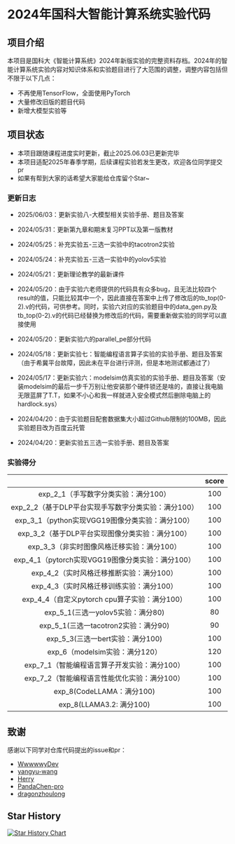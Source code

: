 # 2024年国科大智能计算系统实验代码

## 项目介绍

本项目是国科大《智能计算系统》2024年新版实验的完整资料存档。2024年的智能计算系统实验内容对知识体系和实验题目进行了大范围的调整，调整内容包括但不限于以下几点：

- 不再使用TensorFlow，全面使用PyTorch
- 大量修改旧版的题目代码
- 新增大模型实验等

## 项目状态

- 本项目跟随课程进度实时更新，截止2025.06.03已更新完毕
- 本项目适配2025年春季学期，后续课程实验若发生更改，欢迎各位同学提交pr
- 如果有帮到大家的话希望大家能给仓库留个Star~

### 更新日志

- 2025/06/03：更新实验八-大模型相关实验手册、题目及答案

- 2024/05/31：更新第九章和期末复习PPT以及第一版教材

- 2024/05/25：补充实验五-三选一实验中的tacotron2实验

- 2024/05/24：补充实验五-三选一实验中的yolov5实验

- 2024/05/21：更新理论教学的最新课件

- 2024/05/20：由于实验六老师提供的代码具有众多bug，且无法比较四个result的值，只能比较其中一个，因此直接在答案中上传了修改后的tb_top(0-2).v的代码，可供参考。同时，实验六对应的实验题目中的data_gen.py及tb_top(0-2).v的代码已经替换为修改后的代码，需要重新做实验的同学可以直接使用

- 2024/05/20：更新实验六的parallel_pe部分代码

- 2024/05/18：更新实验七：智能编程语言算子实验的实验手册、题目及答案（由于希冀平台故障，因此未在平台进行评测，但是本地测试都通过了）

- 2024/05/17：更新实验六：modelsim仿真实验的实验手册、题目及答案（安装modelsim的最后一步千万别让他安装那个硬件锁还是啥的，直接让我电脑无限蓝屏了T.T，如果不小心和我一样就进入安全模式然后删除电脑上的hardlock.sys）

- 2024/04/20：由于实验题目配套数据集大小超过Github限制的100MB，因此实验题目改为百度云托管

- 2024/04/20：更新实验五三选一实验手册、题目及答案

### 实验得分

|                                                     | score |
| :-------------------------------------------------: | :---: |
|        exp_2_1（手写数字分类实验：满分100）         |  100  |
| exp_2_2（基于DLP平台实现手写数字分类实验：满分100） |  100  |
|   exp_3_1（python实现VGG19图像分类实验：满分100）   |  100  |
|   exp_3_2（基于DLP平台实现图像分类实验：满分100）   |  100  |
|     exp_3_3（非实时图像风格迁移实验：满分100）      |  100  |
|  exp_4_1（pytorch实现VGG19图像分类实验：满分100）   |  100  |
|      exp_4_2（实时风格迁移推断实验：满分100）       |  100  |
|      exp_4_3（实时风格迁移训练实验：满分100）       |  100  |
|    exp_4_4（自定义pytorch cpu算子实验：满分100）    |  100  |
|          exp_5_1(三选一yolov5实验：满分80)          |  80   |
|        exp_5_1(三选一tacotron2实验：满分90)         |  90   |
|          exp_5_3(三选一bert实验：满分100)           |  100  |
|           exp_6（modelsim实验：满分120）            |  120  |
|    exp_7_1（智能编程语言算子开发实验：满分100）     |  100  |
|    exp_7_2（智能编程语言性能优化实验：满分100）     |  100  |
|              exp_8(CodeLLAMA：满分100)              |  100  |
|              exp_8(LLAMA3.2: 满分100)              |  100  |

## 致谢

感谢以下同学对仓库代码提出的issue和pr：
- [WwwwwyDev](https://github.com/WwwwwyDev)
- [yangyu-wang](https://github.com/yangyu-wang)
- [Herry](https://github.com/Herry0w0)
- [PandaChen-pro](https://github.com/PandaChen-pro)
- [dragonzhoulong](https://github.com/Dragonzhoulong)

## Star History

<a href="https://star-history.com/#Yuichi1001/2024-AICS-EXP&Timeline">
 <picture>
   <source media="(prefers-color-scheme: dark)" srcset="https://api.star-history.com/svg?repos=Yuichi1001/2024-AICS-EXP&type=Timeline&theme=dark" />
   <source media="(prefers-color-scheme: light)" srcset="https://api.star-history.com/svg?repos=Yuichi1001/2024-AICS-EXP&type=Timeline" />
   <img alt="Star History Chart" src="https://api.star-history.com/svg?repos=Yuichi1001/2024-AICS-EXP&type=Timeline" />
 </picture>
</a>
